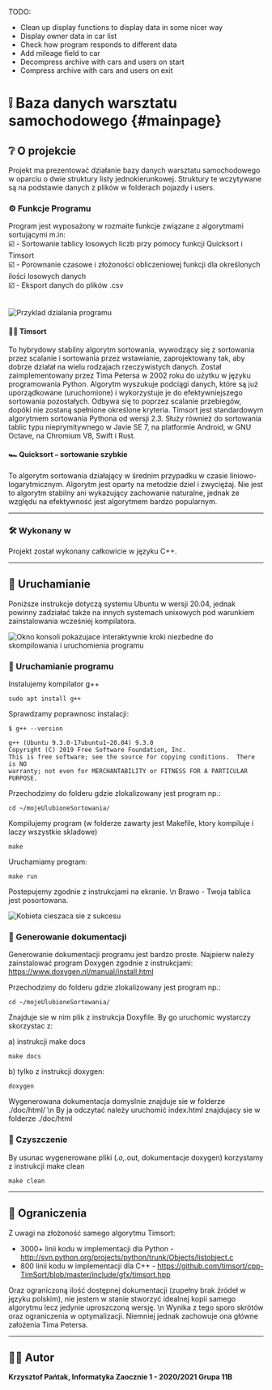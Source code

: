 TODO:

- Clean up display functions to display data in some nicer way
- Display owner data in car list
- Check how program responds to different data
- Add mileage field to car
- Decompress archive with cars and users on start
- Compress archive with cars and users on exit


# ❕ Baza danych warsztatu samochodowego {#mainpage}

## ❔ O projekcie

Projekt ma prezentować działanie bazy danych warsztatu samochodowego w oparciu o dwie struktury listy jednokierunkowej.
Struktury te wczytywane są na podstawie danych z plików w folderach pojazdy i users.

### ⚙️ Funkcje Programu

Program jest wyposażony w rozmaite funkcje związane z algorytmami sortującymi m.in: <br>
☑️ - Sortowanie tablicy losowych liczb przy pomocy funkcji Quicksort i Timsort <br>
☑️ - Porownanie czasowe i złożoności obliczeniowej funkcji dla określonych ilości losowych danych <br>
☑️ - Eksport danych do plików .csv <br>
<br>

![Przyklad dzialania programu](../../img/Demo1.gif)

#### 👨‍💻 Timsort

To hybrydowy stabilny algorytm sortowania, wywodzący się z sortowania przez scalanie i sortowania przez wstawianie, zaprojektowany tak, aby dobrze działał na wielu rodzajach rzeczywistych danych. Został zaimplementowany przez Tima Petersa w 2002 roku do użytku w języku programowania Python. Algorytm wyszukuje podciągi danych, które są już uporządkowane (uruchomione) i wykorzystuje je do efektywniejszego sortowania pozostałych. Odbywa się to poprzez scalanie przebiegów, dopóki nie zostaną spełnione określone kryteria. Timsort jest standardowym algorytmem sortowania Pythona od wersji 2.3. Służy również do sortowania tablic typu nieprymitywnego w Javie SE 7, na platformie Android, w GNU Octave, na Chromium V8, Swift i Rust.

#### 🏎️ Quicksort – sortowanie szybkie

To algorytm sortowania działający w średnim przypadku w czasie liniowo-logarytmicznym. Algorytm jest oparty na metodzie dziel i zwyciężaj. Nie jest to algorytm stabilny ani wykazujący zachowanie naturalne, jednak ze względu na efektywność jest algorytmem bardzo popularnym.

<hr>

### 🛠️ Wykonany w

Projekt został wykonany całkowicie w języku C++.

<hr>

## 🚀 Uruchamianie

Poniższe instrukcje dotyczą systemu Ubuntu w wersji 20.04, jednak powinny zadziałać także na innych systemach unixowych pod warunkiem zainstalowania wcześniej kompilatora.

![Okno konsoli pokazujace interaktywnie kroki niezbedne do skompilowania i uruchomienia programu](../../img/uruchamianie.gif)

### 🔧 Uruchamianie programu

Instalujemy kompilator g++

```console
sudo apt install g++
```

Sprawdzamy poprawnosc instalacji:

```console
$ g++ --version

g++ (Ubuntu 9.3.0-17ubuntu1~20.04) 9.3.0
Copyright (C) 2019 Free Software Foundation, Inc.
This is free software; see the source for copying conditions.  There is NO
warranty; not even for MERCHANTABILITY or FITNESS FOR A PARTICULAR PURPOSE.
```

Przechodzimy do folderu gdzie zlokalizowany jest program np.:

```console
cd ~/mojeUlubioneSortowania/
```

Kompilujemy program (w folderze zawarty jest Makefile, ktory kompiluje i laczy wszystkie skladowe)

```console
make
```

Uruchamiamy program:

```console
make run
```

Postepujemy zgodnie z instrukcjami na ekranie. \n Brawo - Twoja tablica jest posortowana.

![Kobieta cieszaca sie z sukcesu](https://media.giphy.com/media/kefB3xhgryQnpdhtw5/giphy.gif)

### 📄 Generowanie dokumentacji

Generowanie dokumentacji programu jest bardzo proste.
Najpierw należy zainstalować program Doxygen zgodnie z instrukcjami: <https://www.doxygen.nl/manual/install.html>

Przechodzimy do folderu gdzie zlokalizowany jest program np.:

```console
cd ~/mojeUlubioneSortowania/
```

Znajduje sie w nim plik z instrukcja Doxyfile. By go uruchomic wystarczy skorzystac z:

a) instrukcji make docs

```console
make docs
```

b) tylko z instrukcji doxygen:

```console
doxygen
```

Wygenerowana dokumentacja domyslnie znajduje sie w folderze ./doc/html/ \n
By ja odczytać należy uruchomić index.html znajdujacy sie w folderze ./doc/html

### 🧹 Czyszczenie

By usunac wygenerowane pliki (_.o,_.out, dokumentacje doxygen) korzystamy z instrukcji make clean

```console
make clean
```

<hr>

## 🛑 Ograniczenia

Z uwagi na złożoność samego algorytmu Timsort:

- 3000+ linii kodu w implementacji dla Python - <http://svn.python.org/projects/python/trunk/Objects/listobject.c>
- 800 linii kodu w implementacji dla C++ - <https://github.com/timsort/cpp-TimSort/blob/master/include/gfx/timsort.hpp>

Oraz ograniczoną ilość dostępnej dokumentacji (zupełny brak źródeł w języku polskim), nie jestem w stanie stworzyć idealnej kopii samego algorytmu lecz jedynie uproszczoną wersję. \n Wynika z tego sporo skrótów oraz ograniczenia w optymalizacji. Niemniej jednak zachowuje ona główne założenia Tima Petersa.

<hr>

## 👨‍🎓 Autor

**Krzysztof Pańtak, Informatyka Zaocznie 1 - 2020/2021 Grupa 11B**
